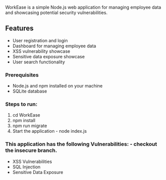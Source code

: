 WorkEase is a simple Node.js web application for managing employee data and showcasing potential security vulnerabilities.

## Features

- User registration and login
- Dashboard for managing employee data
- XSS vulnerability showcase
- Sensitive data exposure showcase
- User search functionality

### Prerequisites

- Node.js and npm installed on your machine
- SQLite database

### Steps to run:

1. cd WorkEase
2. npm install
3. npm run migrate
4. Start the application - node index.js

### This application has the following Vulnerabilities: - checkout the insecure branch.

- XSS Vulnerabilities
- SQL Injection
- Sensitive Data Exposure
